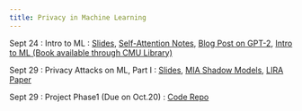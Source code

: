 ```yaml
---
title: Privacy in Machine Learning
---
```



Sept 24
: Intro to ML
  :   [Slides](https://drive.google.com/file/d/1SFAjMC3Dc45QT9aWFc_IpgVBrdvGDcfF/view?usp=sharing),
    [Self-Attention Notes](https://sebastianraschka.com/blog/2023/self-attention-from-scratch.html),
    [Blog Post on GPT-2](https://jalammar.github.io/illustrated-gpt2/),
    [Intro to ML (Book available through CMU Library)](https://ebookcentral.proquest.com/lib/cm/detail.action?pq-origsite=primo&docID=6870905)

Sept 29
: Privacy Attacks on ML, Part I
  :   [Slides](https://drive.google.com/file/d/1xfMXRnZHRqpL1i67Q2uGo_-DAuHI9Sxm/view?usp=sharing),
    [MIA Shadow Models](https://ieeexplore.ieee.org/abstract/document/7958568),
    [LIRA Paper](https://ieeexplore.ieee.org/abstract/document/9833649)

Sept 29
: Project Phase1 (Due on Oct.20)
  :   [Code Repo](https://github.com/2020pyfcrawl/Project_phase1)
